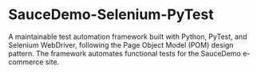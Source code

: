 # SauceDemo-Selenium-PyTest
A maintainable test automation framework built with Python, PyTest, and Selenium WebDriver, following the Page Object Model (POM) design pattern. The framework automates functional tests for the SauceDemo  e-commerce site.

